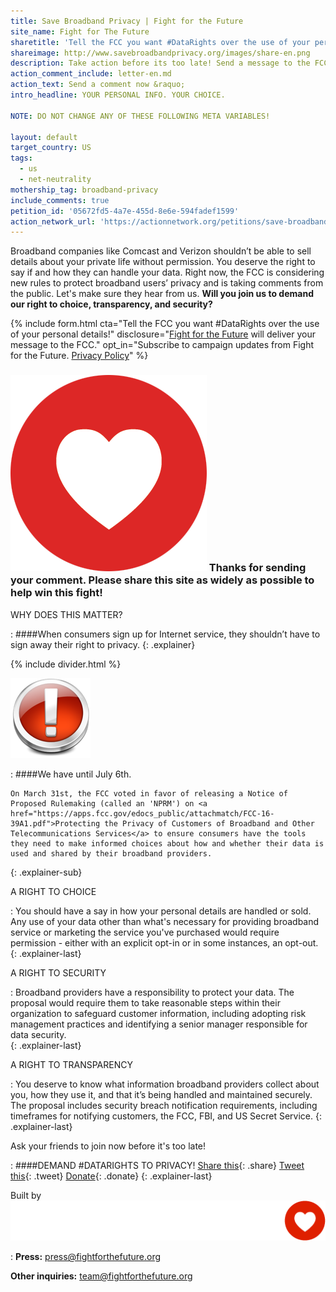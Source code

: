 ```yaml
---
title: Save Broadband Privacy | Fight for the Future
site_name: Fight for The Future
sharetitle: 'Tell the FCC you want #DataRights over the use of your personal details!'
shareimage: http://www.savebroadbandprivacy.org/images/share-en.png
description: Take action before its too late! Send a message to the FCC to tell them you want the right to choose if and how your broadband provider can use or sell your data.
action_comment_include: letter-en.md
action_text: Send a comment now &raquo;
intro_headline: YOUR PERSONAL INFO. YOUR CHOICE.

NOTE: DO NOT CHANGE ANY OF THESE FOLLOWING META VARIABLES!

layout: default
target_country: US
tags:
  - us
  - net-neutrality
mothership_tag: broadband-privacy
include_comments: true
petition_id: '05672fd5-4a7e-455d-8e6e-594fadef1599'
action_network_url: 'https://actionnetwork.org/petitions/save-broadband-privacy'
---
```

 Broadband companies like Comcast and Verizon shouldn’t be able to sell details about your private life without permission. You deserve the right to say if and how they can handle your data. Right now, the FCC is considering new rules to protect broadband users’ privacy and is taking comments from the public. Let's make sure they hear from us. **Will you join us to demand our right to choice, transparency, and security?**

{% include form.html
  cta="Tell the FCC you want #DataRights over the use of your personal details!"
  disclosure="[Fight for the Future](https://www.fightforthefuture.org) will deliver your message to the FCC."
  opt_in="Subscribe to campaign updates from Fight for the Future. [Privacy Policy](https://www.fightforthefuture.org/privacy)"
%}

### ![](/images/heart.png) Thanks for sending your comment. Please share this site as widely as possible to help win this fight!



WHY DOES THIS MATTER?

: ####When consumers sign up for Internet service, they shouldn’t have to sign away their right to privacy.
{: .explainer}
 
{% include divider.html %}

![](/images/Symbol-Error.png)

: 	####We have until July 6th.

	On March 31st, the FCC voted in favor of releasing a Notice of Proposed Rulemaking (called an 'NPRM') on <a href="https://apps.fcc.gov/edocs_public/attachmatch/FCC-16-39A1.pdf">Protecting the Privacy of Customers of Broadband and Other Telecommunications Services</a> to ensure consumers have the tools they need to make informed choices about how and whether their data is used and shared by their broadband providers.
{: .explainer-sub}


A RIGHT TO CHOICE   

:	You should have a say in how your personal details are handled or sold. Any use of your data other than what's necessary for providing broadband service or marketing the service you've purchased would require permission - either with an explicit opt-in or in some instances, an opt-out.  
{: .explainer-last}

A RIGHT TO SECURITY

: Broadband providers have a responsibility to protect your data. The proposal would require them to take reasonable steps within their organization to safeguard customer information, including adopting risk management practices and identifying a senior manager responsible for data security.   
{: .explainer-last}

A RIGHT TO TRANSPARENCY

:	You deserve to know what information broadband providers collect about you, how they use it, and that it’s being handled and maintained securely. The proposal includes security breach notification requirements, including timeframes for notifying customers, the FCC, FBI, and US Secret Service.
{: .explainer-last}


Ask your friends to join now before it's too late!  

: ####DEMAND #DATARIGHTS TO PRIVACY!
  [Share this](https://www.facebook.com/sharer/sharer.php?u=http://www.savebroadbandprivacy.org){: .share}
  [Tweet this](https://twitter.com/intent/tweet?text=http%3A%2F%2Fwww.savebroadbandprivacy.org){: .tweet}
  [Donate](https://donate.fightforthefuture.org/?tag=bp_priv){: .donate}
{: .explainer-last}

Built by ![](images/fftf-footer-logo.png)

: **Press:** [press@fightforthefuture.org](mailto:press@fightforthefuture.org)

  **Other inquiries:** [team@fightforthefuture.org](mailto:team@fightforthefuture.org)